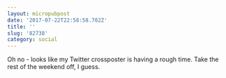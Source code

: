 ```yaml
---
layout: micropubpost
date: '2017-07-22T22:58:58.702Z'
title: ''
slug: '82738'
category: social
---
```

Oh no - looks like my Twitter crossposter is having a rough time. Take the rest of the weekend off, I guess.
